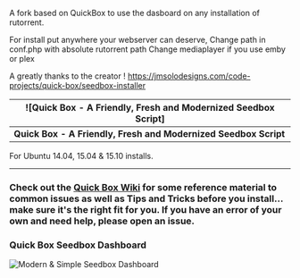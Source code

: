 A fork based on QuickBox to use the dasboard on any installation of rutorrent.


For install put anywhere your webserver can deserve,
Change path in conf.php with absolute rutorrent path
Change mediaplayer if you use emby or plex





A greatly thanks to the creator ! https://jmsolodesigns.com/code-projects/quick-box/seedbox-installer


| ![Quick Box - A Friendly, Fresh and Modernized Seedbox Script] |
|---|
| **Quick Box - A Friendly, Fresh and Modernized Seedbox Script** |

For Ubuntu 14.04, 15.04 & 15.10 installs.


---

### Check out the [Quick Box Wiki](https://github.com/JMSDOnline/quick-box/wiki) for some reference material to common issues as well as Tips and Tricks __before__ you install... make sure it's the right fit for you. If you have an error of your own and need help, please open an issue.

### Quick Box Seedbox Dashboard
![Modern & Simple Seedbox Dashboard](https://github.com/JMSDOnline/quick-box/blob/master/img/quickbox-dashboard.png "Quick Box Modern & Simple Seedbox Dashboard")
